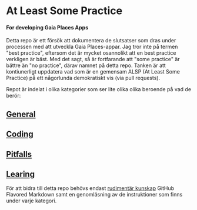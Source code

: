 # At Least Some Practice 
#### For developing Gaia Places Apps

Detta repo är ett försök att dokumentera de slutsatser som dras under processen med att utveckla Gaia Places-appar. Jag tror inte på termen "best practice", eftersom det är mycket osannolikt att en best practice verkligen är bäst. Med det sagt, så är fortfarande att "some practice" är bättre än "no practice", därav namnet på detta repo. Tanken är att kontiunerligt uppdatera vad som är en gemensam ALSP (At Least Some Practice) på ett någorlunda demokratiskt vis (via pull requests).

Repot är indelat i olika kategorier som ser lite olika olika beroende på vad de berör:

## [General](https://github.com/figursagsmats/ALSP-Gaia-Places-App-Development/blob/master/GENERAL.md)
## [Coding](https://github.com/figursagsmats/ALSP-Gaia-Places-App-Development/blob/master/CODING.md)
## [Pitfalls](https://github.com/figursagsmats/ALSP-Gaia-Places-App-Development/blob/master/PITFALLS.md)
## [Learing](https://github.com/figursagsmats/ALSP-Gaia-Places-App-Development/blob/master/LEARNING.md)

För att bidra till detta repo behövs endast [rudimentär kunskap](https://github.com/adam-p/markdown-here/wiki/Markdown-Here-Cheatsheet) GitHub Flavored Markdown samt en genomläsning av de instruktioner som finns under varje kategori.